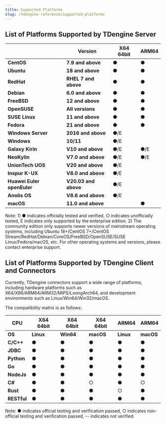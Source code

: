```yaml
---
title: Supported Platforms
slug: /tdengine-reference/supported-platforms
---
```


## List of Platforms Supported by TDengine Server

|                       | **Version**        | **X64 64bit** | **ARM64** |
| ----------------------|----------------| ------------- | --------- |
| **CentOS**            | **7.9 and above**    | ●             | ●         |
| **Ubuntu**            | **18 and above**     | ●             | ●         |
| **RedHat**            | **RHEL 7 and above** | ●             | ●         |
| **Debian**            | **6.0 and above**    | ●             | ●         |
| **FreeBSD**           | **12 and above**     | ●             | ●         |
| **OpenSUSE**          | **All versions**     | ●             | ●         |
| **SUSE Linux**        | **11 and above**     | ●             | ●         |
| **Fedora**            | **21 and above**     | ●             | ●         |
| **Windows Server**    | **2016 and above**  | ●/E           |           |
| **Windows**           | **10/11**      | ●/E           |           |
| **Galaxy Kirin**      | **V10 and above**     | ●/E           | ●/E      |
| **NeoKylin**          | **V7.0 and above**    | ●/E           | ●/E      |
| **UnionTech UOS**     | **V20 and above**     | ●/E           |           |
| **Inspur K-UX**       | **V8.0 and above**    | ●/E           |           |
| **Huawei Euler openEuler** | **V20.03 and above**  | ●/E           |           |
| **Anolis OS**         | **V8.6 and above**   | ●/E           |           |
| **macOS**             | **11.0 and above**   |                | ●         |

Note: 1) ● indicates officially tested and verified, ○ indicates unofficially tested, E indicates only supported by the enterprise edition.
   2) The community edition only supports newer versions of mainstream operating systems, including Ubuntu 18+/CentOS 7+/CentOS Stream/RedHat/Debian/CoreOS/FreeBSD/OpenSUSE/SUSE Linux/Fedora/macOS, etc. For other operating systems and versions, please contact enterprise support.

## List of Platforms Supported by TDengine Client and Connectors

Currently, TDengine connectors support a wide range of platforms, including hardware platforms such as X64/X86/ARM64/ARM32/MIPS/LoongArch64, and development environments such as Linux/Win64/Win32/macOS.

The compatibility matrix is as follows:

| **CPU**     | **X64 64bit** | **X64 64bit** | **X64 64bit** | **ARM64** | **ARM64** |
| ----------- | ------------- | ------------- | ------------- | --------- | --------- |
| **OS**      | **Linux**     | **Win64**     | **macOS**     | **Linux** | **macOS** |
| **C/C++**   | ●             | ●             | ●             | ●         | ●         |
| **JDBC**    | ●             | ●             | ●             | ●         | ●         |
| **Python**  | ●             | ●             | ●             | ●         | ●         |
| **Go**      | ●             | ●             | ●             | ●         | ●         |
| **NodeJs**  | ●             | ●             | ●             | ●         | ●         |
| **C#**      | ●             | ●             | ○             | ●         | ○         |
| **Rust**    | ●             | ●             | ●             | ○         | ●         |
| **RESTful** | ●             | ●             | ●             | ●         | ●         |

Note: ● indicates official testing and verification passed, ○ indicates non-official testing and verification passed, -- indicates not verified.
